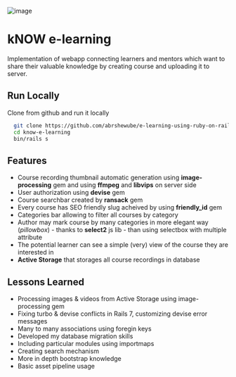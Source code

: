 ![image](https://iili.io/Pbd47s.png)
# kNOW e-learning

Implementation of webapp connecting learners and mentors which want
to share their valuable knowledge by creating course and uploading it to server.


## Run Locally

Clone  from github and run it locally

```bash
  git clone https://github.com/abrshewube/e-learning-using-ruby-on-rails
  cd know-e-learning
  bin/rails s
```


## Features

- Course recording thumbnail automatic generation using **image-processing** gem and using **ffmpeg** and **libvips** on server side
- User authorization using **devise** gem
- Course searchbar created by **ransack** gem
- Every course has SEO friendly slug acheived by using **friendly_id** gem
- Categories bar allowing to filter all courses by category
- Author may mark course by many categories in more elegant way (*pillowbox*) - thanks to **select2** js lib - than using selectbox with multiple attribute
- The potential learner can see a simple (very) view of the course they are interested in
- **Active Storage** that storages all course recordings in database
## Lessons Learned

- Processing images & videos from Active Storage using image-processing gem
- Fixing turbo & devise conflicts in Rails 7, customizing devise error messages
- Many to many associations using foregin keys
- Developed my database migration skills
- Including particular modules using importmaps
- Creating search mechanism
- More in depth bootstrap knowledge
- Basic asset pipeline usage

